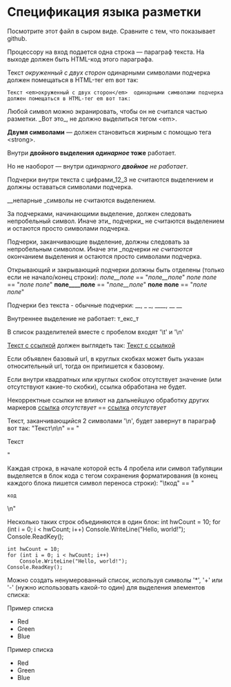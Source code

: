 ﻿# Спецификация языка разметки

Посмотрите этот файл в сыром виде. Сравните с тем, что показывает github.

Процессору на вход подается одна строка — параграф текста. 
На выходе должен быть HTML-код этого параграфа.

Текст _окруженный с двух сторон_  одинарными символами подчерка 
должен помещаться в HTML-тег em вот так:

`Текст <em>окруженный с двух сторон</em>  одинарными символами подчерка 
должен помещаться в HTML-тег em вот так:`

Любой символ можно экранировать, чтобы он не считался частью разметки. 
\_Вот это\_, не должно выделиться тегом \<em\>.

__Двумя символами__ — должен становиться жирным с помощью тега \<strong\>.

Внутри __двойного выделения _одинарное_ тоже__ работает.

Но не наоборот — внутри _одинарного __двойное__ не работает_.

Подчерки внутри текста c цифрами_12_3 не считаются выделением и должны оставаться символами подчерка.

__непарные _символы не считаются выделением.

За подчерками, начинающими выделение, должен следовать непробельный символ. Иначе эти_ подчерки_ не считаются выделением 
и остаются просто символами подчерка.

Подчерки, заканчивающие выделение, должны следовать за непробельным символом. Иначе эти _подчерки _не считаются_ окончанием выделения 
и остаются просто символами подчерка.

Открывающий и закрывающий подчерки должны быть отделены (только если не начало/конец строки):
_поле__поле_ == "<em>поле__поле</em>"
_поле_ _поле_ == "<em>поле</em> <em>поле</em>"
__поле____поле__ == "<em>поле__поле</em>"
__поле__ __поле__ == "<em>поле</em> <em>поле</em>"

Подчерки без текста - обычные подчерки:
__, _ _, ____, __ __

Внутреннее выделение не работает:
т_екс_т

В список разделителей вместе с пробелом входят '\t' и '\n'

[Текст с ссылкой]("url") должен выглядеть так:
<a href="url">Текст с ссылкой</a>

Если объявлен базовый url, в круглых скобках может быть указан относительный url, тогда он припишется к базовому.

Если внутри квадратных или круглых скобок отсутствует значение (или отсутствуют какие-то скобки), ссылка обработана не будет.

Некорректные ссылки не влияют на дальнейшую обработку других маркеров
[ссылка]() _отсутствует_ == [ссылка]() <em>отсутствует</em>

Текст, заканчивающийся 2 символами '\n', будет завернут в параграф вот так:
"Текст\n\n" == "<p>Текст</p>"

Каждая строка, в начале которой есть 4 пробела или символ табуляции выделяется в блок кода
 с тегом сохранения форматирования (в конец каждого блока пишется символ переноса строки):
"\tкод" == "<pre><code>код</pre></code>\n"

Несколько таких строк объединяются в один блок:
    int hwCount = 10;
    for (int i = 0; i < hwCount; i++)
        Console.WriteLine("Hello, world!");
    Console.ReadKey();

<pre><code>int hwCount = 10;
for (int i = 0; i < hwCount; i++)
    Console.WriteLine("Hello, world!");
Console.ReadKey();</pre></code>


Можно создать ненумерованный список, используя символы '*', '+' или '-' (нужно использовать какой-то один) 
для выделения элементов списка:

Пример списка
*   Red
*   Green
*   Blue

Пример списка
<ul><li>Red</li><li>Green</li><li>Blue</li></ul>
     
